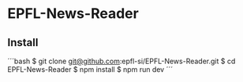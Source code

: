# EPFL-News-Reader
## Install
´´´bash
$ git clone git@github.com:epfl-si/EPFL-News-Reader.git
$ cd EPFL-News-Reader
$ npm install
$ npm run dev
´´´